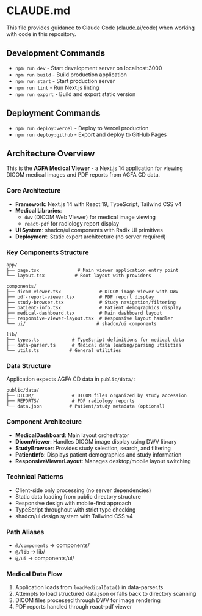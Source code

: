 # CLAUDE.md

This file provides guidance to Claude Code (claude.ai/code) when working with code in this repository.

## Development Commands

- `npm run dev` - Start development server on localhost:3000
- `npm run build` - Build production application
- `npm run start` - Start production server  
- `npm run lint` - Run Next.js linting
- `npm run export` - Build and export static version

## Deployment Commands

- `npm run deploy:vercel` - Deploy to Vercel production
- `npm run deploy:github` - Export and deploy to GitHub Pages

## Architecture Overview

This is the **AGFA Medical Viewer** - a Next.js 14 application for viewing DICOM medical images and PDF reports from AGFA CD data.

### Core Architecture

- **Framework**: Next.js 14 with React 19, TypeScript, Tailwind CSS v4
- **Medical Libraries**: 
  - `dwv` (DICOM Web Viewer) for medical image viewing
  - `react-pdf` for radiology report display
- **UI System**: shadcn/ui components with Radix UI primitives
- **Deployment**: Static export architecture (no server required)

### Key Components Structure

```
app/
├── page.tsx              # Main viewer application entry point
└── layout.tsx           # Root layout with providers

components/
├── dicom-viewer.tsx              # DICOM image viewer with DWV
├── pdf-report-viewer.tsx         # PDF report display
├── study-browser.tsx             # Study navigation/filtering
├── patient-info.tsx              # Patient demographics display  
├── medical-dashboard.tsx         # Main dashboard layout
├── responsive-viewer-layout.tsx  # Responsive layout handler
└── ui/                          # shadcn/ui components

lib/
├── types.ts            # TypeScript definitions for medical data
├── data-parser.ts      # Medical data loading/parsing utilities
└── utils.ts           # General utilities
```

### Data Structure

Application expects AGFA CD data in `public/data/`:
```
public/data/
├── DICOM/              # DICOM files organized by study accession
├── REPORTS/            # PDF radiology reports  
└── data.json          # Patient/study metadata (optional)
```

### Component Architecture

- **MedicalDashboard**: Main layout orchestrator
- **DicomViewer**: Handles DICOM image display using DWV library
- **StudyBrowser**: Provides study selection, search, and filtering
- **PatientInfo**: Displays patient demographics and study information
- **ResponsiveViewerLayout**: Manages desktop/mobile layout switching

### Technical Patterns

- Client-side only processing (no server dependencies)
- Static data loading from public directory structure
- Responsive design with mobile-first approach
- TypeScript throughout with strict type checking
- shadcn/ui design system with Tailwind CSS v4

### Path Aliases

- `@/components` → components/
- `@/lib` → lib/
- `@/ui` → components/ui/

### Medical Data Flow

1. Application loads from `loadMedicalData()` in data-parser.ts
2. Attempts to load structured data.json or falls back to directory scanning
3. DICOM files processed through DWV for image rendering
4. PDF reports handled through react-pdf viewer